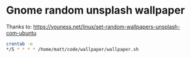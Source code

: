 # Gnome random unsplash wallpaper

Thanks to: https://youness.net/linux/set-random-wallpapers-unsplash-com-ubuntu

```bash
crontab -e
*/5 * * * * /home/matt/code/wallpaper/wallpaper.sh
```
